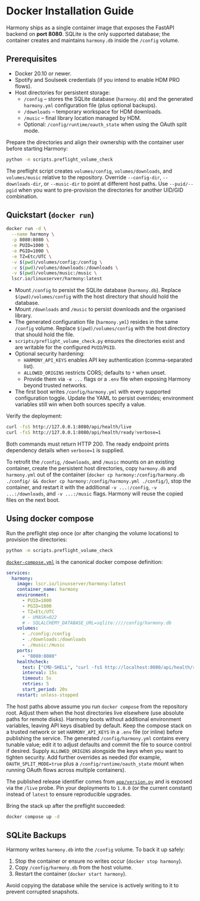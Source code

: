 # Docker Installation Guide

Harmony ships as a single container image that exposes the FastAPI backend on
**port 8080**. SQLite is the only supported database; the container creates and
maintains `harmony.db` inside the `/config` volume.

## Prerequisites

- Docker 20.10 or newer.
- Spotify and Soulseek credentials (if you intend to enable HDM PRO flows).
- Host directories for persistent storage:
  - `/config` – stores the SQLite database (`harmony.db`) and the generated
    `harmony.yml` configuration file (plus optional backups).
  - `/downloads` – temporary workspace for HDM downloads.
  - `/music` – final library location managed by HDM.
  - Optional: `/config/runtime/oauth_state` when using the OAuth split mode.

Prepare the directories and align their ownership with the container user
before starting Harmony:

```bash
python -m scripts.preflight_volume_check
```

The preflight script creates `volumes/config`, `volumes/downloads`, and
`volumes/music` relative to the repository. Override `--config-dir`,
`--downloads-dir`, or `--music-dir` to point at different host paths. Use
`--puid/--pgid` when you want to pre-provision the directories for another
UID/GID combination.

## Quickstart (`docker run`)

```bash
docker run -d \
  --name harmony \
  -p 8080:8080 \
  -e PUID=1000 \
  -e PGID=1000 \
  -e TZ=Etc/UTC \
  -v $(pwd)/volumes/config:/config \
  -v $(pwd)/volumes/downloads:/downloads \
  -v $(pwd)/volumes/music:/music \
  lscr.io/linuxserver/harmony:latest
```

- Mount `/config` to persist the SQLite database (`harmony.db`). Replace
  `$(pwd)/volumes/config` with the host directory that should hold the database.
- Mount `/downloads` and `/music` to persist downloads and the organised
  library.
- The generated configuration file (`harmony.yml`) resides in the same `/config`
  volume. Replace `$(pwd)/volumes/config` with the host directory that should
  hold the file.
- `scripts/preflight_volume_check.py` ensures the directories exist and are
  writable for the configured `PUID`/`PGID`.
- Optional security hardening:
  - `HARMONY_API_KEYS` enables API key authentication (comma-separated list).
  - `ALLOWED_ORIGINS` restricts CORS; defaults to `*` when unset.
  - Provide them via `-e ...` flags or a `.env` file when exposing Harmony
    beyond trusted networks.
- The first boot writes `/config/harmony.yml` with every supported configuration
  toggle. Update the YAML to persist overrides; environment variables still win
  when both sources specify a value.

Verify the deployment:

```bash
curl -fsS http://127.0.0.1:8080/api/health/live
curl -fsS http://127.0.0.1:8080/api/health/ready?verbose=1
```

Both commands must return HTTP 200. The ready endpoint prints dependency details when
`verbose=1` is supplied.

To retrofit the `/config`, `/downloads`, and `/music` mounts on an existing
container, create the persistent host directories, copy `harmony.db` and
`harmony.yml` out of the container (`docker cp harmony:/config/harmony.db
./config/ && docker cp harmony:/config/harmony.yml ./config/`), stop the
container, and restart it with the additional `-v ...:/config`,
`-v ...:/downloads`, and `-v ...:/music` flags. Harmony will reuse the copied
files on the next boot.

## Using docker compose

Run the preflight step once (or after changing the volume locations) to provision
the directories:

```bash
python -m scripts.preflight_volume_check
```

[`docker-compose.yml`](../../docker-compose.yml) is the canonical docker compose definition:

```yaml
services:
  harmony:
    image: lscr.io/linuxserver/harmony:latest
    container_name: harmony
    environment:
      - PUID=1000
      - PGID=1000
      - TZ=Etc/UTC
      # - UMASK=022
      # - SQLALCHEMY_DATABASE_URL=sqlite:////config/harmony.db
    volumes:
      - ./config:/config
      - ./downloads:/downloads
      - ./music:/music
    ports:
      - "8080:8080"
    healthcheck:
      test: ["CMD-SHELL", "curl -fsS http://localhost:8080/api/health/ready || exit 1"]
      interval: 15s
      timeout: 5s
      retries: 5
      start_period: 20s
    restart: unless-stopped
```

The host paths above assume you run `docker compose` from the repository root.
Adjust them when the host directories live elsewhere (use absolute paths for
remote disks). Harmony boots without additional environment variables, leaving
API keys disabled by default. Keep the compose stack on a trusted network or set
`HARMONY_API_KEYS` in a `.env` file (or inline) before publishing the service.
The generated `/config/harmony.yml` contains every tunable value; edit it to
adjust defaults and commit the file to source control if desired. Supply
`ALLOWED_ORIGINS` alongside the keys when you want to tighten security. Add
further overrides as needed (for example, `OAUTH_SPLIT_MODE=true` plus a
`/config/runtime/oauth_state` mount when running OAuth flows across multiple
containers).

The published release identifier comes from [`app/version.py`](../../app/version.py)
and is exposed via the `/live` probe. Pin your deployments to `1.0.0` (or the
current constant) instead of `latest` to ensure reproducible upgrades.

Bring the stack up after the preflight succeeded:

```bash
docker compose up -d
```

## SQLite Backups

Harmony writes `harmony.db` into the `/config` volume. To back it up safely:

1. Stop the container or ensure no writes occur (`docker stop harmony`).
2. Copy `/config/harmony.db` from the host volume.
3. Restart the container (`docker start harmony`).

Avoid copying the database while the service is actively writing to it to prevent
corrupted snapshots.
